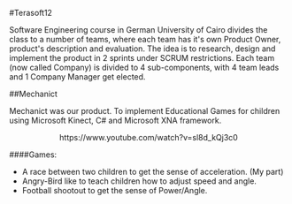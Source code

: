 #Terasoft12

Software Engineering course in German University of Cairo divides the class to a number of teams, where each team has it's own Product Owner, product's description and evaluation. The idea is to research, design and implement the product in 2 sprints under SCRUM restrictions. Each team (now called Company) is divided to 4 sub-components, with 4 team leads and 1 Company Manager get elected.

##Mechanict

Mechanict was our product. To implement Educational Games for children using Microsoft Kinect, C# and Microsoft XNA framework.

<p align="center"> https://www.youtube.com/watch?v=sl8d_kQj3c0 </p>

####Games:
* A race between two children to get the sense of acceleration. (My part)
* Angry-Bird like to teach children how to adjust speed and angle.
* Football shootout to get the sense of Power/Angle.
